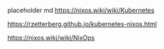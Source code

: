 placeholder md
https://nixos.wiki/wiki/Kubernetes

https://rzetterberg.github.io/kubernetes-nixos.html

https://nixos.wiki/wiki/NixOps
